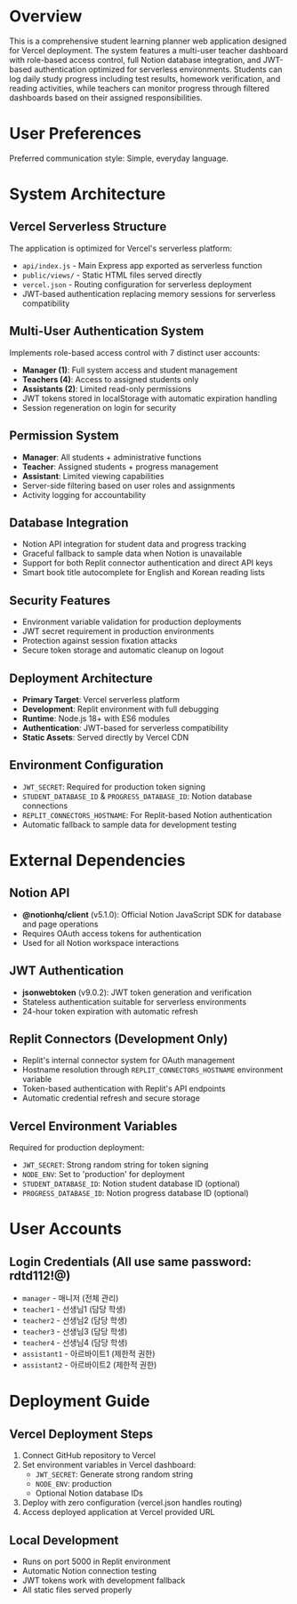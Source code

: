 # Overview

This is a comprehensive student learning planner web application designed for Vercel deployment. The system features a multi-user teacher dashboard with role-based access control, full Notion database integration, and JWT-based authentication optimized for serverless environments. Students can log daily study progress including test results, homework verification, and reading activities, while teachers can monitor progress through filtered dashboards based on their assigned responsibilities.

# User Preferences

Preferred communication style: Simple, everyday language.

# System Architecture

## Vercel Serverless Structure
The application is optimized for Vercel's serverless platform:
- `api/index.js` - Main Express app exported as serverless function
- `public/views/` - Static HTML files served directly
- `vercel.json` - Routing configuration for serverless deployment
- JWT-based authentication replacing memory sessions for serverless compatibility

## Multi-User Authentication System
Implements role-based access control with 7 distinct user accounts:
- **Manager (1)**: Full system access and student management
- **Teachers (4)**: Access to assigned students only
- **Assistants (2)**: Limited read-only permissions
- JWT tokens stored in localStorage with automatic expiration handling
- Session regeneration on login for security

## Permission System
- **Manager**: All students + administrative functions
- **Teacher**: Assigned students + progress management
- **Assistant**: Limited viewing capabilities
- Server-side filtering based on user roles and assignments
- Activity logging for accountability

## Database Integration
- Notion API integration for student data and progress tracking
- Graceful fallback to sample data when Notion is unavailable
- Support for both Replit connector authentication and direct API keys
- Smart book title autocomplete for English and Korean reading lists

## Security Features
- Environment variable validation for production deployments
- JWT secret requirement in production environments
- Protection against session fixation attacks
- Secure token storage and automatic cleanup on logout

## Deployment Architecture
- **Primary Target**: Vercel serverless platform
- **Development**: Replit environment with full debugging
- **Runtime**: Node.js 18+ with ES6 modules
- **Authentication**: JWT-based for serverless compatibility
- **Static Assets**: Served directly by Vercel CDN

## Environment Configuration
- `JWT_SECRET`: Required for production token signing
- `STUDENT_DATABASE_ID` & `PROGRESS_DATABASE_ID`: Notion database connections
- `REPLIT_CONNECTORS_HOSTNAME`: For Replit-based Notion authentication
- Automatic fallback to sample data for development testing

# External Dependencies

## Notion API
- **@notionhq/client** (v5.1.0): Official Notion JavaScript SDK for database and page operations
- Requires OAuth access tokens for authentication
- Used for all Notion workspace interactions

## JWT Authentication
- **jsonwebtoken** (v9.0.2): JWT token generation and verification
- Stateless authentication suitable for serverless environments
- 24-hour token expiration with automatic refresh

## Replit Connectors (Development Only)
- Replit's internal connector system for OAuth management
- Hostname resolution through `REPLIT_CONNECTORS_HOSTNAME` environment variable
- Token-based authentication with Replit's API endpoints
- Automatic credential refresh and secure storage

## Vercel Environment Variables
Required for production deployment:
- `JWT_SECRET`: Strong random string for token signing
- `NODE_ENV`: Set to 'production' for deployment
- `STUDENT_DATABASE_ID`: Notion student database ID (optional)
- `PROGRESS_DATABASE_ID`: Notion progress database ID (optional)

# User Accounts

## Login Credentials (All use same password: rdtd112!@)
- `manager` - 매니저 (전체 관리)
- `teacher1` - 선생님1 (담당 학생)
- `teacher2` - 선생님2 (담당 학생)  
- `teacher3` - 선생님3 (담당 학생)
- `teacher4` - 선생님4 (담당 학생)
- `assistant1` - 아르바이트1 (제한적 권한)
- `assistant2` - 아르바이트2 (제한적 권한)

# Deployment Guide

## Vercel Deployment Steps
1. Connect GitHub repository to Vercel
2. Set environment variables in Vercel dashboard:
   - `JWT_SECRET`: Generate strong random string
   - `NODE_ENV`: production
   - Optional Notion database IDs
3. Deploy with zero configuration (vercel.json handles routing)
4. Access deployed application at Vercel provided URL

## Local Development
- Runs on port 5000 in Replit environment
- Automatic Notion connection testing
- JWT tokens work with development fallback
- All static files served properly
